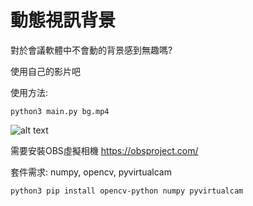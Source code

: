 # 動態視訊背景

對於會議軟體中不會動的背景感到無趣嗎?

使用自己的影片吧

使用方法:

`python3 main.py bg.mp4`

![alt text](https://github.com/jack0x3df429/DynamicCameraBG/blob/26fa95e3809ae198c0ae70e529bc4bec131497e2/preview.gif?raw=true)

需要安裝OBS虛擬相機 https://obsproject.com/

套件需求: numpy, opencv, pyvirtualcam

`python3 pip install opencv-python numpy pyvirtualcam`
